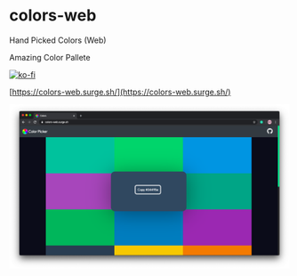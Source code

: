 # colors-web
Hand Picked Colors (Web)

Amazing Color Pallete

[![ko-fi](https://www.ko-fi.com/img/githubbutton_sm.svg)](https://ko-fi.com/V7V61GH1X)

[https://colors-web.surge.sh/](https://colors-web.surge.sh/)

![](https://github.com/dhruvilxcode/colors-web/blob/master/Screenshot%202020-02-25%20at%2012.06.24%20AM.png?raw=true)
